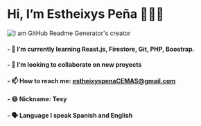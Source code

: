 # Hi, I’m Estheixys Peña 🙋🏼‍♀️

![I am GitHub Readme Generator's creator](https://i.imgur.com/EQpzpgm.jpg)

#### - 🌱 I’m currently learning Reast.js, Firestore, Git, PHP, Boostrap.
####  - 👯 I’m looking to collaborate on new proyects 
####  - 📫 How to reach me: estheixyspenaCEMAS@gmail.com
####  - 😄 Nickname: Tesy 
####  - 🗣 Language I speak Spanish and English



